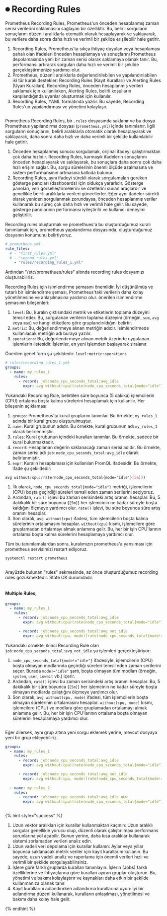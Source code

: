 # ⏺ Recording Rules

Prometheus Recording Rules, Prometheus'un önceden hesaplanmış zaman serisi verilerini saklamasını sağlayan bir özelliktir. Bu, belirli sorguların sonuçlarını düzenli aralıklarla otomatik olarak hesaplayarak ve saklayarak, bu verilere daha sonra daha hızlı ve verimli bir şekilde erişilebilir hale getirir.

1. Recording Rules, Prometheus'ta sıkça ihtiyaç duyulan veya hesaplaması pahalı olan ifadeleri önceden hesaplamaya ve sonuçlarını Prometheus depolamasında yeni bir zaman serisi olarak saklamaya olanak tanır. Bu, performansı artırarak sorguları daha hızlı ve verimli bir şekilde gerçekleştirmenize yardımcı olur.
2. Prometheus, düzenli aralıklarla değerlendirilebilen ve yapılandırılabilen iki tür kuralı destekler: Recording Rules (Kayıt Kuralları) ve Alerting Rules (Uyarı Kuralları). Recording Rules, önceden hesaplanmış verileri saklamak için kullanılırken, Alerting Rules, belirli koşulların karşılandığında uyarılar oluşturmak için kullanılır.
3. Recording Rules, YAML formatında yazılır.  Bu sayede, Recording Rules'un yapılandırması ve yönetimi kolaylaşır.

<figure><img src="../.gitbook/assets/image (32).png" alt=""><figcaption></figcaption></figure>

Prometheus Recording Rules, bir `.rules` dosyasında saklanır ve bu dosya Prometheus yapılandırma dosyası (`prometheus.yml`) içinde tanımlanır. İlgili sorguların sonuçlarını, belirli aralıklarla otomatik olarak hesaplayarak ve saklayarak, daha sonra daha hızlı ve daha verimli bir şekilde kullanılabilir hale getirir.



1. Önceden hesaplanmış sonucu sorgulamak, orijinal ifadeyi çalıştırmaktan çok daha hızlıdır. Recording Rules, karmaşık ifadelerin sonuçlarını önceden hesaplayarak ve saklayarak, bu sonuçlara daha sonra çok daha hızlı erişim sağlar. Bu, sorgu sürelerinin önemli ölçüde azalmasına ve sistem performansının artmasına katkıda bulunur.
2. Recording Rules, aynı ifadeyi sürekli olarak sorgulamaları gereken gösterge panoları (dashboards) için oldukça yararlıdır. Gösterge panoları, veri görselleştirmelerini ve özetlerini sunan araçlardır ve genellikle belirli aralıklarla verileri güncellerler. Eğer aynı ifadeler sürekli olarak yeniden sorgulanmak zorundaysa, önceden hesaplanmış veriler kullanarak bu süreç çok daha hızlı ve verimli hale gelir. Bu sayede, gösterge panolarının performansı iyileştirilir ve kullanıcı deneyimi geliştirilir.

Recording rules oluşturmak ve promethues'a bu oluşturduğumuz kuralı tanımlamak için, prometheus yapılandırma dosyasında, oluşturduğumuz dosyanın konumunu belirtiyoruz.

```yaml
# prometheus.yml
rule_files:
  # - "first_rules.yml"
  # - "second_rules.yml"
    - "rules/recording_rules_1.yml"
```

Ardından  "/etc/promethues/rules" altında recording rules dosyamızı oluşturabiliriz.

Recording Rules için isimlendirme şemasını önemlidir. İyi düşünülmüş ve tutarlı bir isimlendirme şeması, Prometheus'taki verilerin daha kolay yönetilmesine ve anlaşılmasına yardımcı olur.  önerilen isimlendirme şemasının bileşenleri:

1. `level`: Bu, kuralın çıktısındaki metrik ve etiketlerin toplama düzeyini temsil eder. Bu, sorgulanan verilerin toplama düzeyini (örneğin, `sum`, `avg` veya `max`) ve hangi etiketlere göre gruplandırıldığını belirtir.
2. `metric`: Bu, değerlendirmeye alınan metriğin adıdır. İsimlendirmede kullanılacak metriğin adı buraya yazılır.
3. `operations`: Bu, değerlendirmeye alınan metrik üzerinde uygulanan işlemlerin listesidir. İşlemler, en yeni işlemden başlayarak sıralanır.

Önerilen genel form şu şekildedir: `level:metric:operations`

```yaml
# rules/recording_rules_1.yml
groups:
  - name: my_rules_1
    rules:
      - record: job:node_cpu_seconds_total:avg_idle
        expr: avg without(cpu)(rate(node_cpu_seconds_total{mode="idle"}[5m]))
```

Yukarıdaki Recording Rule, belirtilen süre boyunca (5 dakika) işlemcilerin (CPU) ortalama boşta kalma sürelerini hesaplamak için kullanılır. Her bileşenin açıklaması:

1. `groups`: Prometheus'ta kural gruplarını tanımlar. Bu örnekte, `my_rules_1` adında bir kural grubu oluşturulmuştur.
2. `name`: Kural grubunun adıdır. Bu örnekte, kural grubunun adı `my_rules_1` olarak belirlenmiştir.
3. `rules`: Kural grubunun içindeki kuralları tanımlar. Bu örnekte, sadece bir kural bulunmaktadır.
4. `record`: Hesaplanan değerin saklanacağı zaman serisi adıdır. Bu örnekte, zaman serisi adı `job:node_cpu_seconds_total:avg_idle` olarak belirlenmiştir.
5. `expr`: Kuralın hesaplaması için kullanılan PromQL ifadesidir. Bu örnekte, ifade şu şekildedir:

```scss
avg without(cpu)(rate(node_cpu_seconds_total{mode="idle"}[5m]))
```

1. İlk olarak, `node_cpu_seconds_total{mode="idle"}` metriği, işlemcilerin (CPU) boşta geçirdiği süreleri temsil eden zaman serilerini seçiyoruz.
2. Ardından, `rate()` işlevi bu zaman serisindeki artış oranını hesaplar. Bu, 5 dakikalık bir süre boyunca (`[5m]`) her işlemcinin ne kadar süreyle boşta kaldığını ölçmeye yardımcı olur. `rate()` işlevi, bu süre boyunca süre artış oranını hesaplar.
3. Son olarak, `avg without(cpu)` ifadesi, tüm işlemcilerin boşta kalma sürelerinin ortalamasını hesaplar. `without(cpu)` kısmı, işlemcilere göre gruplamadan ortalamayı almak anlamına gelir. Bu, her bir işin CPU'larının ortalama boşta kalma sürelerini hesaplamaya yardımcı olur.

Tüm bu tanımlamalardan sonra, kuralımızın prometheus'a yansıması için prometheus servisimizi restart ediyoruz.

```bash
systemctl restart prometheus
```

<figure><img src="../.gitbook/assets/image (77).png" alt=""><figcaption></figcaption></figure>

Arayüzde bulunan "rules" sekmesinde, az önce oluşturduğumuz recording rules gözükmektedir. State OK durumdadır.

&#x20;

<figure><img src="../.gitbook/assets/image (67).png" alt=""><figcaption></figcaption></figure>

#### Multiple Rules,

```yaml
groups:
  - name: my_rules_1
    rules:
      - record: job:node_cpu_seconds_total:avg_idle
        expr: avg without(cpu)(rate(node_cpu_seconds_total{mode="idle"}[5m]))

      - record: job:node_cpu_seconds_total:avg_not_idle
        expr: avg without(cpu, mode)(rate(node_cpu_seconds_total{mode!="idle"}[5m]))
```

Yukarıdaki örnekte, ikinci Recording Rule olan `job:node_cpu_seconds_total:avg_not_idle` şu işlemleri gerçekleştiriyor:

1. `node_cpu_seconds_total{mode!="idle"}` ifadesiyle, işlemcilerin (CPU) boşta olmayan modlarında geçirdiği süreleri temsil eden zaman serilerini seçer. Burada `mode!="idle"` şartı, boşta olmayan tüm modları (örneğin, `system`, `user`, `iowait` vb.) içerir.
2. Ardından, `rate()` işlevi bu zaman serisindeki artış oranını hesaplar. Bu, 5 dakikalık bir süre boyunca (`[5m]`) her işlemcinin ne kadar süreyle boşta olmayan modlarda çalıştığını ölçmeye yardımcı olur.
3. Son olarak, `avg without(cpu, mode)` ifadesi, tüm işlemcilerin boşta olmayan sürelerinin ortalamasını hesaplar. `without(cpu, mode)` kısmı, işlemcilere (CPU) ve modlara göre gruplamadan ortalamayı almak anlamına gelir. Bu, her bir işin CPU'larının ortalama boşta olmayan sürelerini hesaplamaya yardımcı olur.

<figure><img src="../.gitbook/assets/image (66).png" alt=""><figcaption></figcaption></figure>

Eğer dilersek, aynı grup altına yeni sorgu eklemek yerine, mevcut dosyaya yeni bir grup ekleyebiliriz.

```yaml
groups:
  - name: my_rules_1
    rules:
      - record: job:node_cpu_seconds_total:avg_idle
        expr: avg without(cpu)(rate(node_cpu_seconds_total{mode="idle"}[5m]))

      - record: job:node_cpu_seconds_total:avg_not_idle
        expr: avg without(cpu, mode)(rate(node_cpu_seconds_total{mode!="idle"}[5m]))
        
  - name: my_rules_2
    rules:
      - record: job:node_cpu_seconds_total:avg_idle_new
        expr: avg without(cpu)(rate(node_cpu_seconds_total{mode="idle"}[5m]))
```

<figure><img src="../.gitbook/assets/image (23).png" alt=""><figcaption></figcaption></figure>

{% hint style="success" %}


1. Uzun vektör aralıkları için kurallar kullanmaktan kaçının: Uzun aralıklı sorgular genellikle yorucu olup, düzenli olarak çalıştırılması performans sorunlarına yol açabilir. Bunun yerine, daha kısa aralıklar kullanarak sistemi zorlamadan verileri analiz edin.
2. Uzun vadeli veri depolama için kurallar kullanın: Aylar veya yıllar boyunca saklanacak metrik veriler için kayıt kurallarını kullanın. Bu sayede, uzun vadeli analiz ve raporlama için önemli verileri hızlı ve verimli bir şekilde sorgulayabilirsiniz.
3. İşlere göre farklı gruplarda kuralları tanımlayın: İşlerin (Jobs) farklı özelliklerine ve ihtiyaçlarına göre kuralları ayıran gruplar oluşturun. Bu, yönetimi ve bakımı kolaylaştırır ve kaynakları daha etkin bir şekilde kullanmanıza olanak tanır.
4. Kayıt kurallarını adlandırırken adlandırma kurallarına uyun: İyi bir adlandırma düzeni kullanarak, kuralların anlaşılması, yönetilmesi ve bakımı daha kolay hale gelir.&#x20;


{% endhint %}

